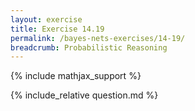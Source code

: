 ```yaml
---
layout: exercise
title: Exercise 14.19
permalink: /bayes-nets-exercises/14-19/
breadcrumb: Probabilistic Reasoning
---
```


{% include mathjax_support %}

<div><i class="arrow-up" data-chapter="bayes-nets-exercises" data-exercise="ex_19" data-rating="0"></i></div>
{% include_relative question.md %}
